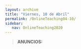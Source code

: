 ```yaml
---
layout: archive
title: "Viernes, 10 de Abril"
permalink: /OnlineTeaching04-10/
sidebar:
   nav: OnlineTeaching2020
---
```


> **ANUNCIOS:**  
>
